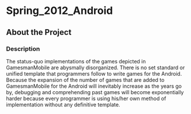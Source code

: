 Spring\_2012\_Android
=====================

About the Project
-----------------

### Description

The status-quo implementations of the games depicted in GamesmanMobile are abysmally disorganized. There is no set standard or unified template that programmers follow to write games for the Android. Because the expansion of the number of games that are added to GamesmanMobile for the Android will inevitably increase as the years go by, debugging and comprehending past games will become exponentially harder because every programmer is using his/her own method of implementation without any definitive template.
